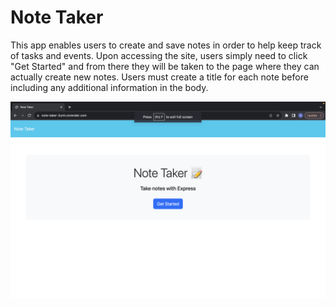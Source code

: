 # Note Taker 

This app enables users to create and save notes in order to help keep track of tasks and events. Upon accessing the site, users simply need to click "Get Started" and from there they will be taken to the page where they can actually create new notes. Users must create a title for each note before including any additional information in the body.

<img src='Screenshot 2024-01-03 at 7.10.28 PM.png'>